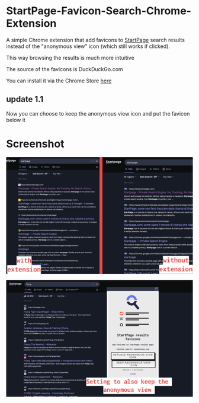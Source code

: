 # StartPage-Favicon-Search-Chrome-Extension
A simple Chrome extension that add favicons to [StartPage](https://startpage.com) search results instead of the "anonymous view" icon (which still works if clicked).

This way browsing the results is much more intuitive

The source of the favicons is DuckDuckGo.com

You can install it via the Chrome Store [here](https://chrome.google.com/webstore/detail/startpage-results-favicon/nnefhdhmjalgcbcckplploeigmcjlcha)

## update 1.1

Now you can choose to keep the anonymous view icon and put the favicon below it

# Screenshot

![](https://github.com/ErZicky/StartPage-Favicon-Search-Chrome-Extension/blob/main/images/promo.png)

![](https://github.com/ErZicky/StartPage-Favicon-Search-Chrome-Extension/blob/main/images/promo5.png)
